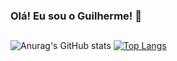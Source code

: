 ### Olá! Eu sou o Guilherme! 🤘

##

![Anurag's GitHub stats](https://github-readme-stats-noexp.vercel.app/api?username=guilherme-couto&show_icons=true&theme=merko)
[![Top Langs](https://github-readme-stats-noexp.vercel.app/api/top-langs/?username=guilherme-couto&hide=javascript&theme=merko)](https://github.com/guilherme-couto/github-readme-stats)

